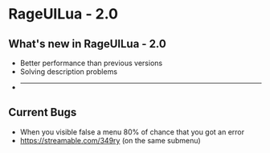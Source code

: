 # RageUILua - 2.0

## What's new in RageUILua - 2.0
- Better performance than previous versions
- Solving description problems
- ***

## 

## Current Bugs
  - When you visible false a menu 80% of chance that you got an error
  - https://streamable.com/349ry (on the same submenu)
